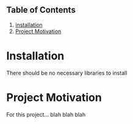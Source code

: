 ## Table of Contents

1. [installation](#installation)
2. [Project Motivation](#project-motivation)

# Installation
There should be no necessary libraries to install

# Project Motivation

For this project...
blah blah blah